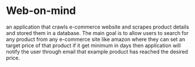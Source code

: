 # Web-on-mind
an application that crawls e-commerce website and scrapes product details and stored them in a database. The main goal is to allow users to search for any product from any e-commerce site like amazon where they can set an target price of that product if it get minimum in days then application will notify the user through email that example product has reached the desired price.
